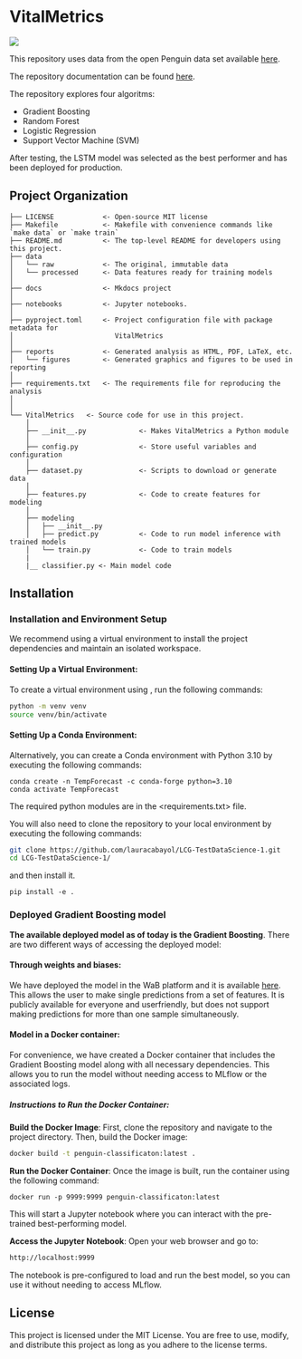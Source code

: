 # VitalMetrics

<a target="_blank" href="https://cookiecutter-data-science.drivendata.org/">
    <img src="https://img.shields.io/badge/CCDS-Project%20template-328F97?logo=cookiecutter" />
</a>

 This repository uses data from the open Penguin data set available [here](https://www.kaggle.com/datasets/satyajeetrai/palmer-penguins-dataset-for-eda).

The repository documentation can be found [here](https://lauracabayol.github.io/LCG-TestDataScience-1/).

The repository explores four algoritms: 

- Gradient Boosting
- Random Forest
- Logistic Regression
- Support Vector Machine (SVM)

After testing, the LSTM model was selected as the best performer and has been deployed for production.

## Project Organization

```
├── LICENSE            <- Open-source MIT license 
├── Makefile           <- Makefile with convenience commands like `make data` or `make train`
├── README.md          <- The top-level README for developers using this project.
├── data
│   └── raw            <- The original, immutable data
│   └── processed      <- Data features ready for training models
│
├── docs               <- Mkdocs project
│
├── notebooks          <- Jupyter notebooks. 
│
├── pyproject.toml     <- Project configuration file with package metadata for 
│                         VitalMetrics 
│
├── reports            <- Generated analysis as HTML, PDF, LaTeX, etc.
│   └── figures        <- Generated graphics and figures to be used in reporting
│
├── requirements.txt   <- The requirements file for reproducing the analysis 
│
│
└── VitalMetrics   <- Source code for use in this project.
    │
    ├── __init__.py             <- Makes VitalMetrics a Python module
    │
    ├── config.py               <- Store useful variables and configuration
    │
    ├── dataset.py              <- Scripts to download or generate data
    │
    ├── features.py             <- Code to create features for modeling
    │
    ├── modeling                
    │   ├── __init__.py 
    │   ├── predict.py          <- Code to run model inference with trained models          
    │   └── train.py            <- Code to train models
    |
    |__ classifier.py <- Main model code
```

## Installation

### Installation and Environment Setup
We recommend using a virtual environment to install the project dependencies and maintain an isolated workspace.
#### Setting Up a Virtual Environment:
To create a virtual environment using <venv>, run the following commands:
```bash
python -m venv venv
source venv/bin/activate   
```
#### Setting Up a Conda Environment:
Alternatively, you can create a Conda environment with Python 3.10 by executing the following commands:
```
conda create -n TempForecast -c conda-forge python=3.10
conda activate TempForecast
```
The required python modules are in the <requirements.txt> file.

You will also need to clone the repository to your local environment by executing the following commands:

```bash
git clone https://github.com/lauracabayol/LCG-TestDataScience-1.git
cd LCG-TestDataScience-1/
```
and then install it.

```
pip install -e .
``` 

### Deployed Gradient Boosting model
**The available deployed model as of today is the Gradient Boosting**. There are two different ways of accessing the deployed model:

#### Through weights and biases:
We have deployed the model in the WaB platform and it is available [here](https://huggingface.co/spaces/lauracabayol/PENGUINS_CLASSIFIER). This allows the user to make single predictions from a set of features. It is publicly available for everyone and userfriendly, but does not support making predictions for more than one sample simultaneously. 

#### Model in a Docker container:

For convenience, we have created a Docker container that includes the Gradient Boosting model along with all necessary dependencies. This allows you to run the model without needing access to MLflow or the associated logs.

##### Instructions to Run the Docker Container:

**Build the Docker Image**: First, clone the repository and navigate to the project directory. Then, build the Docker image:
```bash
docker build -t penguin-classificaton:latest .
```
**Run the Docker Container**: Once the image is built, run the container using the following command:
```
docker run -p 9999:9999 penguin-classificaton:latest
```
This will start a Jupyter notebook where you can interact with the pre-trained best-performing model.

**Access the Jupyter Notebook**: Open your web browser and go to:
```bash
http://localhost:9999
```
The notebook is pre-configured to load and run the best model, so you can use it without needing to access MLflow.

## License

This project is licensed under the MIT License. You are free to use, modify, and distribute this project as long as you adhere to the license terms.






